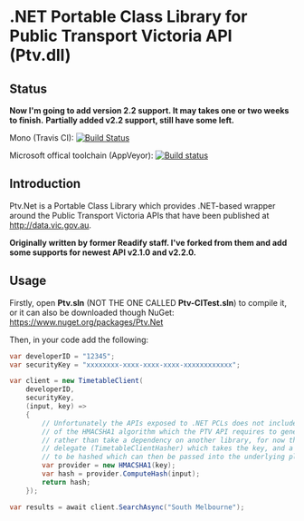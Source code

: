.NET Portable Class Library for Public Transport Victoria API (Ptv.dll)
=======================================================================

Status
-----

**Now I'm going to add version 2.2 support. It may takes one or two weeks to finish.** 
**Partially added v2.2 support, still have some left.**

Mono (Travis CI): [![Build Status](https://travis-ci.org/huming2207/Ptv.Net.svg?branch=master)](https://travis-ci.org/huming2207/Ptv.Net)

Microsoft offical toolchain (AppVeyor): [![Build status](https://ci.appveyor.com/api/projects/status/hee4cw8oxdjtgpql/branch/master?svg=true)](https://ci.appveyor.com/project/huming2207/ptv-net/branch/master)

Introduction
-----

Ptv.Net is a Portable Class Library which provides .NET-based wrapper around the Public Transport Victoria APIs that have been published at http://data.vic.gov.au.

**Originally written by former Readify staff. I've forked from them and add some supports for newest API v2.1.0 and v2.2.0.**

Usage
-----

Firstly, open **Ptv.sln** (NOT THE ONE CALLED **Ptv-CITest.sln**) to compile it, 
or it can also be downloaded though NuGet: https://www.nuget.org/packages/Ptv.Net

Then, in your code add the following:

```C#
var developerID = "12345";
var securityKey = "xxxxxxxx-xxxx-xxxx-xxxx-xxxxxxxxxxxx";

var client = new TimetableClient(
    developerID,
    securityKey,
    (input, key) =>
    {
		// Unfortunately the APIs exposed to .NET PCLs does not include an implementation
		// of the HMACSHA1 algorithm which the PTV API requires to generate signatures, so
		// rather than take a dependency on another library, for now the API defines a
		// delegate (TimetableClientHasher) which takes the key, and a sequence of bytes
		// to be hashed which can then be passed into the underlying platforms APIs.
        var provider = new HMACSHA1(key);
        var hash = provider.ComputeHash(input);
        return hash;
    });

var results = await client.SearchAsync("South Melbourne");
```
